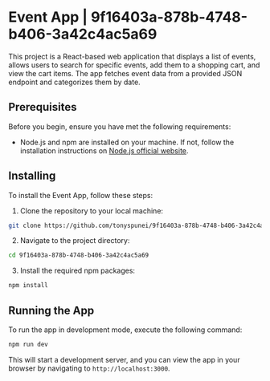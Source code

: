 # Event App | 9f16403a-878b-4748-b406-3a42c4ac5a69

This project is a React-based web application that displays a list of events, allows users to search for specific events, add them to a shopping cart, and view the cart items. The app fetches event data from a provided JSON endpoint and categorizes them by date.

## Prerequisites

Before you begin, ensure you have met the following requirements:

- Node.js and npm are installed on your machine. If not, follow the installation instructions on [Node.js official website](https://nodejs.org/).

## Installing

To install the Event App, follow these steps:

1. Clone the repository to your local machine:
```bash
git clone https://github.com/tonyspunei/9f16403a-878b-4748-b406-3a42c4ac5a69.git
```

2. Navigate to the project directory:
```bash
cd 9f16403a-878b-4748-b406-3a42c4ac5a69
```

3. Install the required npm packages:
```bash
npm install
```

## Running the App

To run the app in development mode, execute the following command:

```bash
npm run dev
```

This will start a development server, and you can view the app in your browser by navigating to `http://localhost:3000`.